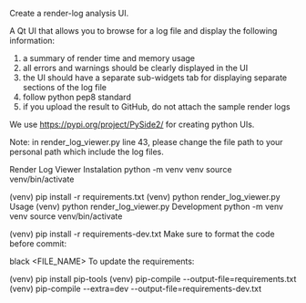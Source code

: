Create a render-log analysis UI.

A Qt UI that allows you to browse for a log file and display the following information:
1. a summary of render time and memory usage
2. all errors and warnings should be clearly displayed in the UI
3. the UI should have a separate sub-widgets tab for displaying separate sections of the log file
4. follow python pep8 standard
5. if you upload the result to GitHub, do not attach the sample render logs

We use https://pypi.org/project/PySide2/ for creating python UIs.


Note:
in render_log_viewer.py line 43, please change the file path to your personal path which include the log files.

Render Log Viewer
Instalation
python -m venv venv
source venv/bin/activate

(venv) pip install -r requirements.txt
(venv) python render_log_viewer.py
Usage
(venv) python render_log_viewer.py
Development
python -m venv venv
source venv/bin/activate

(venv) pip install -r requirements-dev.txt
Make sure to format the code before commit:

black <FILE_NAME>
To update the requirements:

(venv) pip install pip-tools
(venv) pip-compile --output-file=requirements.txt
(venv) pip-compile --extra=dev --output-file=requirements-dev.txt
